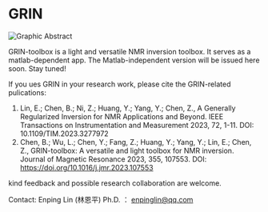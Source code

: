 # GRIN


![Graphic Abstract](https://github.com/EricLin1993/GRIN/assets/52909835/78da4168-30de-46c3-aa02-ec6cc04e6da9)


GRIN-toolbox is a light and versatile NMR inversion toolbox. It serves as a matlab-dependent app. The Matlab-independent version will be issued here soon. Stay tuned!   

If you ues GRIN in your research work, please cite the GRIN-related pulications:
1.	Lin, E.;  Chen, B.;  Ni, Z.;  Huang, Y.;  Yang, Y.; Chen, Z., A Generally Regularized Inversion for NMR Applications and Beyond. IEEE Transactions on Instrumentation and Measurement 2023, 72, 1-11. DOI: 10.1109/TIM.2023.3277972
2.	Chen, B.;  Wu, L.;  Chen, Y.;  Fang, Z.;  Huang, Y.;  Yang, Y.;  Lin, E.; Chen, Z., GRIN-toolbox: A versatile and light toolbox for NMR inversion. Journal of Magnetic Resonance 2023, 355, 107553. DOI: https://doi.org/10.1016/j.jmr.2023.107553

kind feedback and possible research collaboration are welcome.  

Contact: Enping Lin (林恩平) Ph.D. ： enpinglin@qq.com
